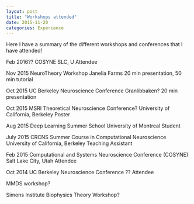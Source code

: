 ```yaml
---
layout: post
title: "Workshops attended"
date: 2015-11-20
categories: Experience
---
```


Here I have a summary of the different workshops and conferences that I have attended!

Feb 2016??
COSYNE
SLC, U
Attendee

Nov 2015
NeuroTheory Workshop
Janelia Farms
20 min presentation, 50 min tutorial

Oct 2015
UC Berkeley Neuroscience Conference
Granlibbaken?
20 min presentation

Oct 2015
MSRI Theoretical Neuroscience Conference?
University of California, Berkeley
Poster

Aug 2015
Deep Learning Summer School
University of Montreal
Student

July 2015
CRCNS Summer Course in Computational Neuroscience
University of California, Berkeley
Teaching Assistant

Feb 2015
Computational and Systems Neuroscience Conference (COSYNE)
Salt Lake City, Utah
Attendee

Oct 2014
UC Berkeley Neuroscience Conference
??
Attendee

MMDS workshop?

Simons Institute Biophysics Theory Workshop?